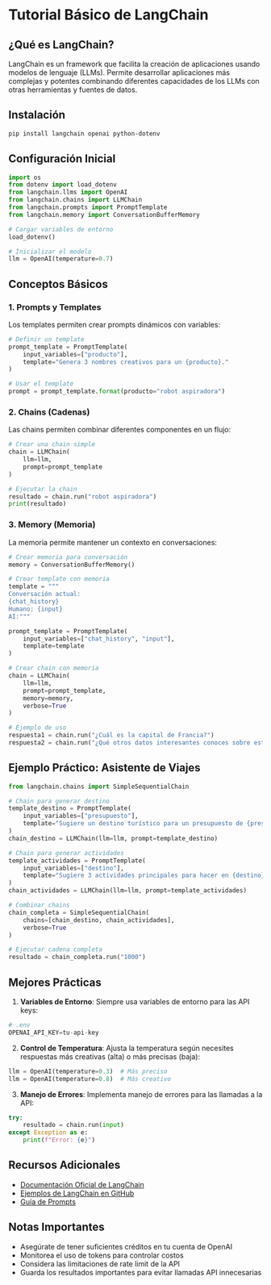 # Tutorial Básico de LangChain

## ¿Qué es LangChain?

LangChain es un framework que facilita la creación de aplicaciones usando modelos de lenguaje (LLMs). Permite desarrollar aplicaciones más complejas y potentes combinando diferentes capacidades de los LLMs con otras herramientas y fuentes de datos.

## Instalación

```bash
pip install langchain openai python-dotenv
```

## Configuración Inicial

```python
import os
from dotenv import load_dotenv
from langchain.llms import OpenAI
from langchain.chains import LLMChain
from langchain.prompts import PromptTemplate
from langchain.memory import ConversationBufferMemory

# Cargar variables de entorno
load_dotenv()

# Inicializar el modelo
llm = OpenAI(temperature=0.7)
```

## Conceptos Básicos

### 1. Prompts y Templates

Los templates permiten crear prompts dinámicos con variables:

```python
# Definir un template
prompt_template = PromptTemplate(
    input_variables=["producto"],
    template="Genera 3 nombres creativos para un {producto}."
)

# Usar el template
prompt = prompt_template.format(producto="robot aspiradora")
```

### 2. Chains (Cadenas)

Las chains permiten combinar diferentes componentes en un flujo:

```python
# Crear una chain simple
chain = LLMChain(
    llm=llm,
    prompt=prompt_template
)

# Ejecutar la chain
resultado = chain.run("robot aspiradora")
print(resultado)
```

### 3. Memory (Memoria)

La memoria permite mantener un contexto en conversaciones:

```python
# Crear memoria para conversación
memory = ConversationBufferMemory()

# Crear template con memoria
template = """
Conversación actual:
{chat_history}
Humano: {input}
AI:"""

prompt_template = PromptTemplate(
    input_variables=["chat_history", "input"],
    template=template
)

# Crear chain con memoria
chain = LLMChain(
    llm=llm,
    prompt=prompt_template,
    memory=memory,
    verbose=True
)

# Ejemplo de uso
respuesta1 = chain.run("¿Cuál es la capital de Francia?")
respuesta2 = chain.run("¿Qué otros datos interesantes conoces sobre esta ciudad?")
```

## Ejemplo Práctico: Asistente de Viajes

```python
from langchain.chains import SimpleSequentialChain

# Chain para generar destino
template_destino = PromptTemplate(
    input_variables=["presupuesto"],
    template="Sugiere un destino turístico para un presupuesto de {presupuesto} dólares."
)
chain_destino = LLMChain(llm=llm, prompt=template_destino)

# Chain para generar actividades
template_actividades = PromptTemplate(
    input_variables=["destino"],
    template="Sugiere 3 actividades principales para hacer en {destino}."
)
chain_actividades = LLMChain(llm=llm, prompt=template_actividades)

# Combinar chains
chain_completa = SimpleSequentialChain(
    chains=[chain_destino, chain_actividades],
    verbose=True
)

# Ejecutar cadena completa
resultado = chain_completa.run("1000")
```

## Mejores Prácticas

1. **Variables de Entorno**: Siempre usa variables de entorno para las API keys:
```python
# .env
OPENAI_API_KEY=tu-api-key
```

2. **Control de Temperatura**: Ajusta la temperatura según necesites respuestas más creativas (alta) o más precisas (baja):
```python
llm = OpenAI(temperature=0.3)  # Más preciso
llm = OpenAI(temperature=0.8)  # Más creativo
```

3. **Manejo de Errores**: Implementa manejo de errores para las llamadas a la API:
```python
try:
    resultado = chain.run(input)
except Exception as e:
    print(f"Error: {e}")
```

## Recursos Adicionales

- [Documentación Oficial de LangChain](https://python.langchain.com/docs/get_started/introduction.html)
- [Ejemplos de LangChain en GitHub](https://github.com/hwchase17/langchain)
- [Guía de Prompts](https://python.langchain.com/docs/modules/model_io/prompts/prompt_templates/)

## Notas Importantes

- Asegúrate de tener suficientes créditos en tu cuenta de OpenAI
- Monitorea el uso de tokens para controlar costos
- Considera las limitaciones de rate limit de la API
- Guarda los resultados importantes para evitar llamadas API innecesarias
